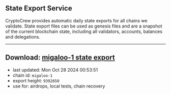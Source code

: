 ## State Export Service
CryptoCrew provides automatic daily state exports for all chains we validate. State export files can be used as genesis files and are a snapshot of the current blockchain state, including all validators, accounts, balances and delegations.

---
**Download: [migaloo-1 state export](https://dl-eu2.ccvalidators.com/SERVICE/migaloo/migaloo-1_export_9392650.json)**
---

- last updated: Mon Oct 28 2024 00:53:51
- chain id: `migaloo-1`
- export height: `9392650`
- use for: airdrops, local tests, chain recovery
